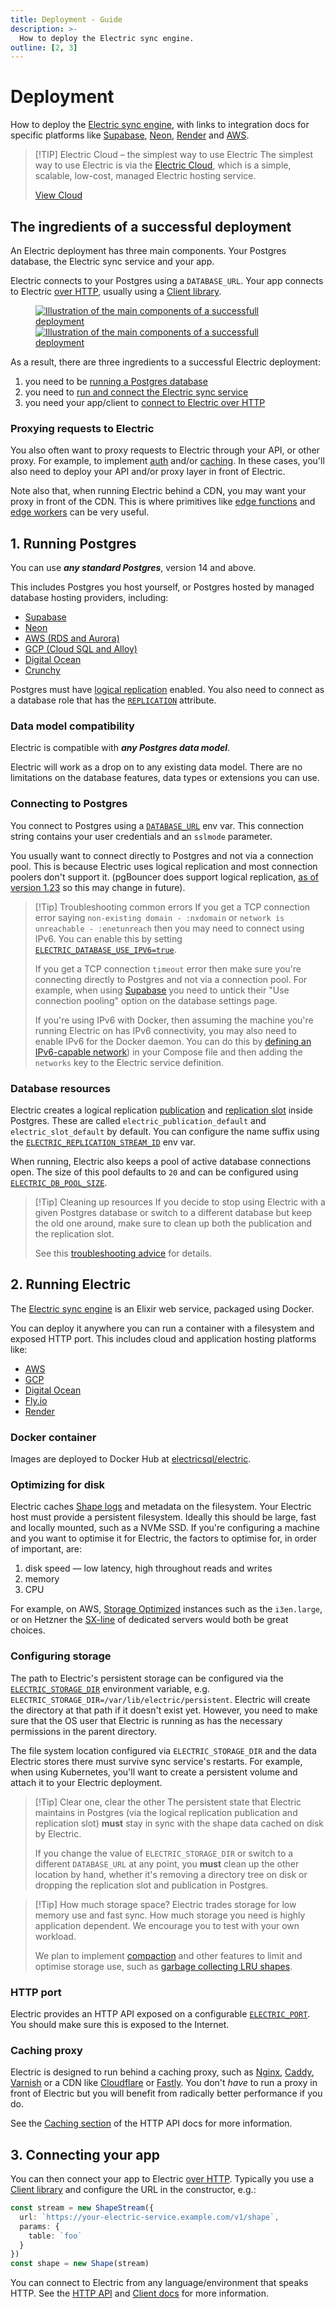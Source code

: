 ```yaml
---
title: Deployment - Guide
description: >-
  How to deploy the Electric sync engine.
outline: [2, 3]
---
```


# Deployment

How to deploy the [Electric sync engine](/product/electric), with links to integration docs for specific platforms like [Supabase](/docs/integrations/supabase), [Neon](/docs/integrations/neon), [Render](/docs/integrations/render) and [AWS](/docs/integrations/aws).

> [!TIP] Electric Cloud &ndash; the simplest way to use Electric
> The simplest way to use Electric is via the [Electric Cloud](/product/cloud), which is a simple, scalable, <span class="no-wrap">low-cost</span>, managed Electric hosting service.
>
>   <p class="action cloud-cta">
>     <a href="/product/cloud" class="VPButton small brand vspace">
>       <span class="vpi-electric-icon"></span> View Cloud</a>
>   </p>

## The ingredients of a successful deployment

An Electric deployment has three main components. Your Postgres database, the Electric sync service and your app.

Electric connects to your Postgres using a `DATABASE_URL`. Your app connects to Electric [over HTTP](/docs/api/http), usually using a [Client library](/docs/api/clients/typescript).

<figure>
  <a href="/img/deployment/components.jpg">
    <img src="/img/deployment/components.png" class="hidden-sm"
        alt="Illustration of the main components of a successfull deployment"
    />
    <img src="/img/deployment/components.sm.png" class="block-sm"
        style="max-width: 360px"
        alt="Illustration of the main components of a successfull deployment"
    />
  </a>
</figure>

As a result, there are three ingredients to a successful Electric deployment:

1. you need to be [running a Postgres database](#_1-running-postgres)
2. you need to [run and connect the Electric sync service](#_2-running-electric)
3. you need your app/client to [connect to Electric over HTTP](#_3-connecting-your-app)

### Proxying requests to Electric

You also often want to proxy requests to Electric through your API, or other proxy. For example, to implement [auth](./auth) and/or [caching](/docs/api/http#caching). In these cases, you'll also need to deploy your API and/or proxy layer in front of Electric.

Note also that, when running Electric behind a CDN, you may want your proxy in front of the CDN. This is where primitives like [edge functions](/docs/integrations/supabase#sync-into-edge-function) and [edge workers](/docs/integrations/cloudflare#workers) can be very useful.

## 1. Running Postgres

You can use ***any standard Postgres***, version 14 and above.

This includes Postgres you host yourself, or Postgres hosted by managed database hosting providers, including:

- [Supabase](/docs/integrations/supabase)
- [Neon](/docs/integrations/neon)
- [AWS (RDS and Aurora)](/docs/integrations/aws)
- [GCP (Cloud SQL and Alloy)](/docs/integrations/gcp)
- [Digital Ocean](/docs/integrations/digital-ocean)
- [Crunchy](/docs/integrations/crunchy)

Postgres must have [logical replication](https://www.postgresql.org/docs/current/logical-replication-config.html) enabled. You also need to connect as a database role that has the [`REPLICATION`](https://www.postgresql.org/docs/current/logical-replication-security.html) attribute.

### Data model compatibility

Electric is compatible with ***any Postgres data model***.

Electric will work as a drop on to any existing data model. There are no limitations on the database features, data types or extensions you can use.

### Connecting to Postgres

You connect to Postgres using a [`DATABASE_URL`](/docs/api/config#database-url) env var. This connection string contains your user credentials and an `sslmode` parameter.

You usually want to connect directly to Postgres and not via a connection pool. This is because Electric uses logical replication and most connection poolers don't support it. (pgBouncer does support logical replication, [as of version 1.23](https://www.pgbouncer.org/changelog.html#pgbouncer-123x) so this may change in future).

> [!Tip] Troubleshooting common errors
> If you get a TCP connection error saying `non-existing domain - :nxdomain` or `network is unreachable - :enetunreach` then you may need to connect using IPv6. You can enable this by setting [`ELECTRIC_DATABASE_USE_IPV6=true`](/docs/api/config#database-use-ipv6).
>
> If you get a TCP connection `timeout` error then make sure you're connecting directly to Postgres and not via a connection pool. For example, when using [Supabase](/docs/integrations/supabase) you need to untick their "Use connection pooling" option on the database settings page.
>
> If you're using IPv6 with Docker, then assuming the machine you're running Electric on has IPv6 connectivity, you may also need to enable IPv6 for the Docker daemon. You can do this by [defining an IPv6-capable network](https://docs.docker.com/engine/daemon/ipv6/#create-an-ipv6-network)) in your Compose file and then adding the `networks` key to the Electric service definition.

### Database resources

Electric creates a logical replication [publication](https://www.postgresql.org/docs/current/logical-replication-publication.html) and [replication slot](https://www.postgresql.org/docs/current/logical-replication-subscription.html#LOGICAL-REPLICATION-SUBSCRIPTION-SLOT) inside Postgres. These are called `electric_publication_default` and `electric_slot_default` by default. You can configure the name suffix using the [`ELECTRIC_REPLICATION_STREAM_ID`](/docs/api/config#replication-stream-id) env var.

When running, Electric also keeps a pool of active database connections open. The size of this pool defaults to `20` and can be configured using [`ELECTRIC_DB_POOL_SIZE`](/docs/api/config#electric-db-pool-size).

> [!Tip] Cleaning up resources
> If you decide to stop using Electric with a given Postgres database or switch to a different database but keep the old one around, make sure to clean up both the publication and the replication slot.
>
> See this [troubleshooting advice](./troubleshooting#wal-growth-mdash-why-is-my-postgres-database-storage-filling-up) for details.

## 2. Running Electric

The [Electric sync engine](/product/electric) is an Elixir web service, packaged using Docker.

You can deploy it anywhere you can run a container with a filesystem and exposed HTTP port. This includes cloud and application hosting platforms like:

- [AWS](/docs/integrations/aws)
- [GCP](/docs/integrations/gcp)
- [Digital Ocean](/docs/integrations/digital-ocean)
- [Fly.io](/docs/integrations/fly)
- [Render](/docs/integrations/render)

### Docker container

Images are deployed to Docker Hub at [electricsql/electric](https://hub.docker.com/r/electricsql/electric).

### Optimizing for disk

Electric caches [Shape logs](/docs/api/http#shape-log) and metadata on the filesystem. Your Electric host must provide a persistent filesystem. Ideally this should be large, fast and locally mounted, such as a NVMe SSD. If you're configuring a machine and you want to optimise it for Electric, the factors to optimise for, in order of important, are:

1. disk speed &mdash; low latency, high throughout reads and writes
2. memory
3. CPU

For example, on AWS, [Storage Optimized](https://aws.amazon.com/ec2/instance-types/#Storage_Optimized) instances such as the `i3en.large`, or on Hetzner the [SX-line](https://www.hetzner.com/dedicated-rootserver/matrix-sx/) of dedicated servers would both be great choices.

### Configuring storage

The path to Electric's persistent storage can be configured via the [`ELECTRIC_STORAGE_DIR`](/docs/api/config#electric-storage-dir) environment variable, e.g. `ELECTRIC_STORAGE_DIR=/var/lib/electric/persistent`. Electric will create the directory at that path if it doesn't exist yet. However, you need to make sure that the OS user that Electric is running as has the necessary permissions in the parent directory.

The file system location configured via `ELECTRIC_STORAGE_DIR` and the data Electric stores there must survive sync service's restarts. For example, when using Kubernetes, you'll want to create a persistent volume and attach it to your Electric deployment.

> [!Tip] Clear one, clear the other
> The persistent state that Electric maintains in Postgres (via the logical replication publication and replication slot) **must** stay in sync with the shape data cached on disk by Electric.
>
> If you change the value of `ELECTRIC_STORAGE_DIR` or switch to a different `DATABASE_URL` at any point, you **must** clean up the other location by hand, whether it's removing a directory tree on disk or dropping the replication slot and publication in Postgres.

> [!Tip] How much storage space?
> Electric trades storage for low memory use and fast sync. How much storage you need is highly application dependent. We encourage you to test with your own workload.
>
> We plan to implement [compaction](https://github.com/electric-sql/electric/issues/1582) and other features to limit and optimise storage use, such as [garbage collecting LRU shapes](https://github.com/electric-sql/electric/issues/1529).

### HTTP port

Electric provides an HTTP API exposed on a configurable [`ELECTRIC_PORT`](/docs/api/config#electric-port). You should make sure this is exposed to the Internet.

### Caching proxy

Electric is designed to run behind a caching proxy, such as [Nginx](https://nginx.org/en), [Caddy](https://caddyserver.com), [Varnish](https://varnish-cache.org) or a CDN like [Cloudflare](https://www.cloudflare.com/en-gb/application-services/products/cdn) or [Fastly](https://www.fastly.com/products/cdn). You don't *have* to run a proxy in front of Electric but you will benefit from radically better performance if you do.

See the [Caching section](/docs/api/http#caching) of the HTTP API docs for more information.

## 3. Connecting your app

You can then connect your app to Electric [over HTTP](/docs/api/http). Typically you use a [Client library](/docs/api/clients/typescript) and configure the URL in the constructor, e.g.:

```ts
const stream = new ShapeStream({
  url: `https://your-electric-service.example.com/v1/shape`,
  params: {
    table: `foo`
  }
})
const shape = new Shape(stream)
```

You can connect to Electric from any language/environment that speaks HTTP. See the [HTTP API](/docs/api/http) and [Client docs](/docs/api/clients/typescript) for more information.
